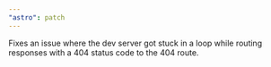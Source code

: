```yaml
---
"astro": patch
---
```


Fixes an issue where the dev server got stuck in a loop while routing responses with a 404 status code to the 404 route.
